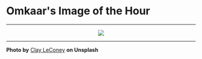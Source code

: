 # Omkaar's Image of the Hour

---

<div align="center">

<a href="https://unsplash.com/photos/a-black-car-speeds-creating-motion-blur-v3StntRA_yA">
  <img src="https://images.unsplash.com/photo-1753213509442-fb00d9d0eeba?crop=entropy&cs=tinysrgb&fit=max&fm=jpg&ixid=M3w3NjA2Nzh8MHwxfHJhbmRvbXx8fHx8fHx8fDE3NTQyMDQ0MDB8&ixlib=rb-4.1.0&q=80&w=1080" style="max-width:100%; height:auto;">
</a>



</div>

---

**Photo by** [Clay LeConey](https://unsplash.com/@clayleconey) **on Unsplash**
